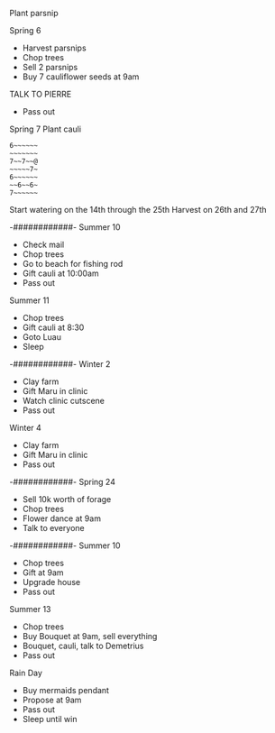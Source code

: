 Plant parsnip

Spring 6
- Harvest parsnips
- Chop trees
- Sell 2 parsnips
- Buy 7 cauliflower seeds at 9am

TALK TO PIERRE

- Pass out

Spring 7
Plant cauli

```
6~~~~~~
~~~~~~~
7~~7~~@
~~~~~7~
6~~~~~~
~~6~~6~
7~~~~~~
```


Start watering on the 14th through the 25th
Harvest on 26th and 27th

-############-
Summer 10
- Check mail
- Chop trees
- Go to beach for fishing rod
- Gift cauli at 10:00am
- Pass out

Summer 11
- Chop trees
- Gift cauli at 8:30
- Goto Luau
- Sleep

-############-
Winter 2
- Clay farm
- Gift Maru in clinic
- Watch clinic cutscene
- Pass out

Winter 4
- Clay farm
- Gift Maru in clinic
- Pass out

-############-
Spring 24
- Sell 10k worth of forage
- Chop trees
- Flower dance at 9am
- Talk to everyone

-############-
Summer 10
- Chop trees
- Gift at 9am
- Upgrade house
- Pass out

Summer 13
- Chop trees
- Buy Bouquet at 9am, sell everything
- Bouquet, cauli, talk to Demetrius
- Pass out

Rain Day
- Buy mermaids pendant
- Propose at 9am
- Pass out
- Sleep until win
